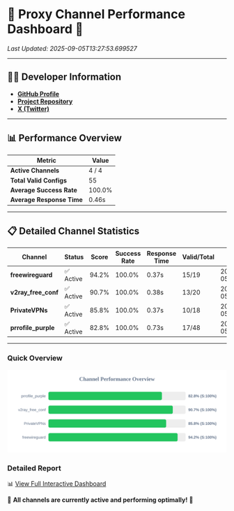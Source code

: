 # 🌟 Proxy Channel Performance Dashboard 🌟

_Last Updated: 2025-09-05T13:27:53.699527_

---

## 👩‍💻 Developer Information

- **[GitHub Profile](https://github.com/4n0nymou3)**  
- **[Project Repository](https://github.com/4n0nymou3/multi-proxy-config-fetcher)**  
- **[X (Twitter)](https://x.com/4n0nymou3)**  

---

## 📊 Performance Overview

| Metric                | Value       |
|-----------------------|-------------|
| **Active Channels**   | 4 / 4       |
| **Total Valid Configs** | 55          |
| **Average Success Rate** | 100.0%      |
| **Average Response Time** | 0.46s       |

---

## 📋 Detailed Channel Statistics

| Channel          | Status     | Score  | Success Rate | Response Time | Valid/Total | Last Success               |
|------------------|------------|--------|--------------|---------------|-------------|----------------------------|
| **freewireguard**  | ✅ Active  | 94.2%  | 100.0% | 0.37s         | 15/19       | 2025-09-05T13:27:53.697635 |
| **v2ray_free_conf**  | ✅ Active  | 90.7%  | 100.0% | 0.38s         | 13/20       | 2025-09-05T13:27:52.895934 |
| **PrivateVPNs**  | ✅ Active  | 85.8%  | 100.0% | 0.37s         | 10/18       | 2025-09-05T13:27:53.303930 |
| **prrofile_purple**  | ✅ Active  | 82.8%  | 100.0% | 0.73s         | 17/48       | 2025-09-05T13:27:52.449716 |

---

### Quick Overview
<div align="center">
  <a href="https://raw.githubusercontent.com/nullluser/NullRepo/refs/heads/main/assets/channel_stats_chart.svg">
    <img src="https://raw.githubusercontent.com/nullluser/NullRepo/refs/heads/main/assets/channel_stats_chart.svg" alt="Source Performance Statistics" width="800">
  </a>
</div>

### Detailed Report
📊 [View Full Interactive Dashboard](https://htmlpreview.github.io/?https://github.com/nullluser/NullRepo/blob/main/assets/performance_report.html)

🎉 **All channels are currently active and performing optimally!** 🎉
